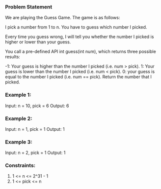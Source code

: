 ### Problem Statement 
We are playing the Guess Game. The game is as follows:

I pick a number from 1 to n. You have to guess which number I picked.

Every time you guess wrong, I will tell you whether the number I picked is higher or lower than your guess.

You call a pre-defined API int guess(int num), which returns three possible results:

-1: Your guess is higher than the number I picked (i.e. num > pick).
1: Your guess is lower than the number I picked (i.e. num < pick).
0: your guess is equal to the number I picked (i.e. num == pick).
Return the number that I picked.

### Example 1:
Input: n = 10, pick = 6
Output: 6

### Example 2:
Input: n = 1, pick = 1
Output: 1

### Example 3:
Input: n = 2, pick = 1
Output: 1
 
### Constraints:
1. 1 <= n <= 2^31 - 1
2. 1 <= pick <= n
